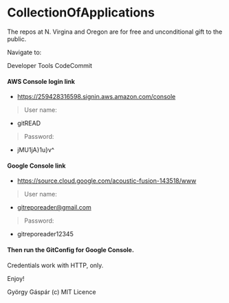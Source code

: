 # CollectionOfApplications

The repos at N. Virgina and Oregon are for free and unconditional gift to the public.

Navigate to:

Developer Tools
  CodeCommit

#### AWS Console login link
* https://259428316598.signin.aws.amazon.com/console

>User name: 
* gitREAD
>Password:
* jMU1jA}1u}v^

#### Google Console link
* https://source.cloud.google.com/acoustic-fusion-143518/www

>User name:
* gitreporeader@gmail.com
> Password:
* gitreporeader12345

#### Then run the GitConfig for Google Console.

Credentials work with HTTP, only.

Enjoy!

György Gáspár (c) MIT Licence
